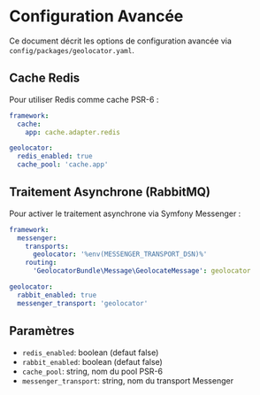 # Configuration Avancée

Ce document décrit les options de configuration avancée via `config/packages/geolocator.yaml`.

## Cache Redis

Pour utiliser Redis comme cache PSR-6 :

```yaml
framework:
  cache:
    app: cache.adapter.redis

geolocator:
  redis_enabled: true
  cache_pool: 'cache.app'
```

## Traitement Asynchrone (RabbitMQ)

Pour activer le traitement asynchrone via Symfony Messenger :

```yaml
framework:
  messenger:
    transports:
      geolocator: '%env(MESSENGER_TRANSPORT_DSN)%'
    routing:
      'GeolocatorBundle\Message\GeolocateMessage': geolocator

geolocator:
  rabbit_enabled: true
  messenger_transport: 'geolocator'
```

## Paramètres

- `redis_enabled`: boolean (defaut false)  
- `rabbit_enabled`: boolean (defaut false)  
- `cache_pool`: string, nom du pool PSR-6  
- `messenger_transport`: string, nom du transport Messenger  
